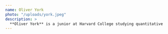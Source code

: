 ```yaml
---
name: Oliver York
photo: "/uploads/york.jpeg"
description: >
  **Oliver York** is a junior at Harvard College studying quantitative economics and the history of technology. His work for MGGG involves research into the evolving legislative and legal attempts to rein in gerrymandering. He is an active advocate for youth civic education and    voter turnout.
---
```

